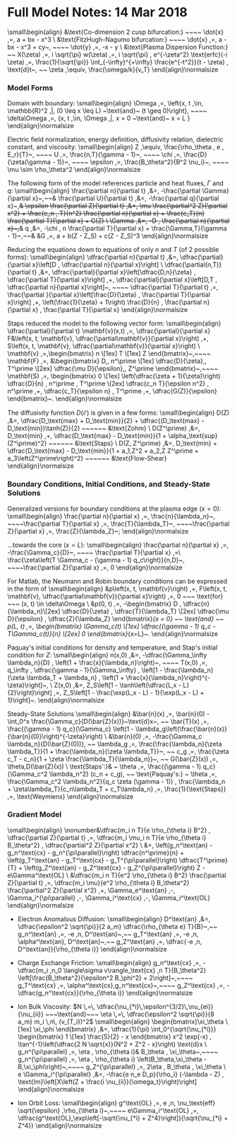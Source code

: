 # Full Model Notes: 14 Mar 2018

\small\begin{align}
	&\text{Co-dimension 2 cusp bifurcation:} ~~~~ \dot{x} \,=\, a + bx - x^3 \\
	&\text{FitzHugh-Nagumo bifurcation:} ~~~~ \dot{x} \,=\, a - bx - x^3 + cy~,
		~~~~ \dot{y} \,=\, -x - y \\
	&\text{Plasma Dispersion Function:} ~~ X(\zeta) \,=\, i \sqrt{\pi} w(\zeta)
		\,=\, i \sqrt{\pi} \, e^{-\zeta^2} \text{erfc}(-i \zeta)
		\,=\, \frac{1}{\sqrt{\pi}} \int_{-\infty}^{+\infty} \frac{e^{-t^2}}{t - \zeta} \, \text{d}t~,
		~~ \zeta \,\equiv\, \frac{\omega/k}{v_T}
\end{align}\normalsize

### Model Forms
Domain with boundary:
\small\begin{align}
	\Omega \,=\, \left\{x, t \,\in\, \mathbb{R}^2 \,|\, (0 \leq x \leq L) ~\text{and}~ (t \geq 0)\right\}, ~~~~ \delta\Omega \,=\, \{x, t \,\in\, \Omega \,|\, x = 0 ~\text{and}~ x = L \}
\end{align}\normalsize

Electric field normalization, energy definition, diffusivity relation, dielectric constant, and viscosity:
\small\begin{align}
	Z \,\equiv\, \frac{\rho_\theta \, e \, E_r}{T}~, ~~~~ U \,=\, \frac{n\,T}{\gamma - 1}~, ~~~~ \chi \,=\, \frac{D}{\zeta(\gamma - 1)}~, ~~~~ \epsilon \,=\, \frac{B_\theta^2}{B^2 \nu_i}~, ~~~~ \mu \sim \rho_\theta^2
\end{align}\normalsize

The following form of the model references particle and heat fluxes, $\Gamma$ and $q$:
\small\begin{align}
	\frac{\partial n}{\partial t} \,&=\, -\frac{\partial \Gamma}{\partial x}~,~~&
	\frac{\partial U}{\partial t} \,&=\, -\frac{\partial q}{\partial x}~,~~&
	\epsilon \frac{\partial Z}{\partial t} \,&=\, \mu \frac{\partial^2 Z}{\partial x^2} + \frac{c_n \, T}{n^2} \frac{\partial n}{\partial x} + \frac{c_T}{n} \frac{\partial T}{\partial x} + G(Z) \\
	\Gamma \,&=\, -D \, \frac{\partial n}{\partial x}~,~~&
	q \,&=\, -\chi \, n \frac{\partial T}{\partial x} + \frac{\Gamma\,T}{\gamma - 1}~,~~&
	&G \,=\, a + b(Z - Z_S) + c(Z - Z_S)^3
\end{align}\normalsize

Reducing the equations down to equations of only $n$ and $T$ (of 2 possible forms):
\small\begin{align}
	\dfrac{\partial n}{\partial t} \,&=\, \dfrac{\partial}{\partial x}\left[D \, \dfrac{\partial n}{\partial x}\right] \\
	\dfrac{\partial(n\,T)}{\partial t} \,&=\, \dfrac{\partial}{\partial x}\left[\dfrac{D\,n}{\zeta} \, \dfrac{\partial T}{\partial x}\right] \,+\, \dfrac{\partial}{\partial x}\left[D\,T \, \dfrac{\partial n}{\partial x}\right]~, ~~~~ \dfrac{\partial T}{\partial t} \,=\, \frac{\partial }{\partial x}\left[\frac{D}{\zeta} \, \frac{\partial T}{\partial x}\right] \,+\, \left(\frac{1}{\zeta} + 1\right) \frac{D}{n} \, \frac{\partial n}{\partial x} \, \frac{\partial T}{\partial x}
\end{align}\normalsize

Staps reduced the model to the following vector form:
\small\begin{align}
	\dfrac{\partial}{\partial t} \mathbf{v}(x,t) \,=\, \dfrac{\partial}{\partial x} F&\left(x, t, \mathbf{v}, \dfrac{\partial\mathbf{v}}{\partial x}\right) \,+\, S\left(x, t, \mathbf{v}, \dfrac{\partial\mathbf{v}}{\partial x}\right) \\
\mathbf{v} \,=\,\begin{bmatrix} n \\[1ex] T \\[1ex] Z \end{bmatrix}~,~~~~
\mathbf{F} \,=\, &\begin{bmatrix}
			D\,\, n^\prime \\[1ex]
			\dfrac{D}{\zeta}\,\, T^\prime \\[2ex]
			\dfrac{\mu D}{\epsilon}\,\, Z^\prime
			\end{bmatrix}~,~~~~
\mathbf{S} \,=\, \begin{bmatrix}
			0 \\[1ex]
			\left(\dfrac{\zeta + 1}{\zeta}\right) \dfrac{D}{n} \, n^\prime \, T^\prime \\[2ex]
			\dfrac{c_n T}{\epsilon n^2} \, n^\prime \,+\, \dfrac{c_T}{\epsilon n} \, T^\prime \,+\, \dfrac{G(Z)}{\epsilon}
			\end{bmatrix}~.
\end{align}\normalsize

The diffusivity function $D(\mathcal{E})$ is given in a few forms:
\small\begin{align}
	D(Z) \,&=\, \dfrac{D_\text{max} + D_\text{min}}{2} + \dfrac{(D_\text{max} - D_\text{min})\tanh(Z)}{2} ~~~~~~ &\text{Zohm} \\
	D(Z^\prime) \,&=\, D_\text{min} \,+\, \dfrac{D_\text{max} - D_\text{min}}{1 + \alpha_\text{sup}(Z^\prime)^2} ~~~~~~ &\text{Staps} \\
	D(Z, Z^\prime) \,&=\, D_\text{min} + \dfrac{D_\text{max} - D_\text{min}}{1 + a_1\,Z^2 + a_2\,Z Z^\prime + a_3\left(Z^\prime\right)^2} ~~~~~~ &\text{Flow-Shear}
\end{align}\normalsize

### Boundary Conditions, Initial Conditions, and Steady-State Solutions

Generalized versions for boundary conditions at the plasma edge ($x=0$):
\small\begin{align}
	\frac{\partial n}{\partial x} \,=\, \frac{n}{\lambda_n}~,
		~~~~\frac{\partial T}{\partial x} \,=\, \frac{T}{\lambda_T}~,
		~~~~\frac{\partial Z}{\partial x} \,=\, \frac{Z}{\lambda_Z}~;
\end{align}\normalsize

...towards the core ($x=L$):
\small\begin{align}
	\frac{\partial n}{\partial x} \,=\, -\frac{\Gamma_c}{D}~,
		~~~~ \frac{\partial T}{\partial x} \,=\ \frac{\zeta\left(T \Gamma_c - (\gamma - 1) q_c\right)}{n\,D}~,
		~~~~\frac{\partial Z}{\partial x} \,=\, 0
\end{align}\normalsize

For Matlab, the Neumann and Robin boundary conditions can be expressed in the form of
\small\begin{align}
	&p\left(x, t, \mathbf{v}\right) \,+\, F\left(x, t, \mathbf{v}, \dfrac{\partial\mathbf{v}}{\partial x}\right) \,=\, 0 ~~~ \text{for} ~~~ (x, t) \in \delta\Omega \\
&p(0, t) \,=\, -\begin{bmatrix}
				D \, \dfrac{n}{\lambda_n}\\[2ex]
				\dfrac{D}{\zeta} \, \dfrac{T}{\lambda_T} \\[2ex]
				\dfrac{\mu D}{\epsilon} \, \dfrac{Z}{\lambda_Z}
				\end{bmatrix}_{x = 0}
~~ \text{and} ~~
p(L, t) \,=\, \begin{bmatrix}
				\Gamma_c(t) \\[1ex]
				\dfrac{(\gamma - 1) q_c - T\Gamma_c(t)}{n} \\[2ex]
				0
				\end{bmatrix}_{x=L}~.
\end{align}\normalsize

Paquay's initial conditions for density and temperature, and Stap's initial condition for $Z$:
\small\begin{align}
	n(x,0) \,&=\, -\dfrac{\Gamma_\infty \lambda_n}{D} \, \left(1 + \frac{x}{\lambda_n}\right)~,
		~~~~ T(x,0) \,=\, q_\infty \, \dfrac{\gamma - 1}{\Gamma_\infty} \, \left[1 - \frac{\lambda_n}{\zeta \lambda_T + \lambda_n} \, \left(1 + \frac{x}{\lambda_n}\right)^{-\zeta}\right]~, \\
	Z(x,0) \,&=\, Z_S\left[1 - \tanh\left(\dfrac{L\,x - L}{2}\right)\right] \,=\, Z_S\left[1 - \frac{\exp(L\,x - L) - 1}{\exp(L\,x - L) + 1}\right]~.
\end{align}\normalsize

Steady-State Solutions
\small\begin{align}
	&\bar{n}(x) \,=\, \bar{n}(0) - \int_0^x \frac{\Gamma_c}{D(\bar{Z}(x))}~\text{d}x~,
		~~ \bar{T}(x) \,=\, \frac{(\gamma - 1) q_c}{\Gamma_c} \left(1 - \lambda_g\left(\frac{\bar{n}(x)}{\bar{n}(0)}\right)^{-\zeta}\right) \\
	&\bar{n}(0) \,=\, -\frac{\Gamma_c \lambda_n}{D(\bar{Z}(0))},
		~~ \lambda_g \,=\, \frac{\frac{\lambda_n}{\zeta \lambda_T}}{1 + \frac{\lambda_n}{\zeta \lambda_T}}~,
		~~ c_g \,=\, \frac{\zeta c_T - c_n}{1 + \zeta \frac{\lambda_T}{\lambda_n}}~, ~~ G(\bar{Z}(x)) \,=\, \theta\,D(\bar{Z}(x)) \\
	\text{Staps':}& ~ \theta \,=\, \frac{(\gamma - 1) q_c}{\Gamma_c^2 \lambda_n^2} (c_n + c_g), ~~ \text{Paquay's:} ~ \theta \,=\, \frac{\Gamma_c^2 \lambda_n^2}{q_c \zeta (\gamma - 1)} \, \frac{\lambda_n + \zeta\lambda_T}{c_n\lambda_T + c_T\lambda_n} \,=\, \frac{1}{\text{Staps}} \,=\, \text{Weymiens}
\end{align}\normalsize

### Gradient Model
\small\begin{align}
	\nonumber&\dfrac{m_i n T}{e \rho_{\theta i} B^2} \, \dfrac{\partial Z}{\partial t}
		\,=\, \dfrac{m_i \mu_i n T}{e \rho_{\theta i} B_\theta^2} \, \dfrac{\partial^2 Z}{\partial x^2} \\
	&+\, \left(g_n^\text{an} - g_n^\text{cx} - g_n^{\pi\parallel}\right) \dfrac{n^\prime}{n}
		+ \left(g_T^\text{an} - g_T^\text{cx} - g_T^{\pi\parallel}\right) \dfrac{T^\prime}{T}
		+ \left(g_Z^\text{an} - g_Z^\text{cx} - g_Z^{\pi\parallel}\right) Z - e\Gamma^\text{OL} \\
	&\dfrac{m_i n T}{e^2 \rho_{\theta i} B^2} \frac{\partial Z}{\partial t}
		\,=\, \dfrac{m_i \mu}{e^2 \rho_{\theta i} B_\theta^2} \frac{\partial^2 Z}{\partial x^2}
		\,+\, \Gamma_e^\text{an} \,-\, \Gamma_i^{\pi\parallel} \,-\, \Gamma_i^\text{cx} \,-\, \Gamma_i^\text{OL}
\end{align}\normalsize

+ Electron Anomalous Diffusion:
\small\begin{align}
	D^\text{an} \,&=\, \dfrac{\epsilon^2 \sqrt{\pi}}{2 a_m} \dfrac{\rho_{\theta e} T}{B}~,~~ g_n^\text{an} \,=\, -e \,n\, D^\text{an}~,~~ g_T^\text{an} \,=\, -e \,n\, \alpha^\text{an}\, D^\text{an}~,~~ g_Z^\text{an} \,=\, \dfrac{-e \,n\, D^\text{an}}{\rho_{\theta i}}
\end{align}\normalsize

+ Charge Exchange Friction:
\small\begin{align}
	g_n^\text{cx} \,=\, -\dfrac{m_i \,n_0 \langle\sigma v\rangle_\text{cx} \,n T}{B_\theta^2} \left[\frac{B_\theta^2}{\epsilon^2 B_\phi^2} + 2\right]~,~~~~ g_T^\text{cx} \,=\, \alpha^\text{cx}\,g_n^\text{cx}~,~~~~ g_Z^\text{cx} \,=\, -\dfrac{g_n^\text{cx}}{\rho_{\theta i}}
\end{align}\normalsize

+ Ion Bulk Viscosity: $N \,=\, \dfrac{\nu_{*i}\,\epsilon^{3/2}\,\nu_{ei}}{\nu_{ii}} ~~~\text{and}~~~ \eta \,=\, \dfrac{\epsilon^2 \sqrt{\pi}}{8 a_m} m_i \,n\, (v_{T_i})^2$
\small\begin{align}
	\begin{bmatrix}\xi_\theta \\[1ex] \xi_\phi \end{bmatrix} \,&=\, \dfrac{1}{\pi} \int_0^{\sqrt{\nu_{*i}}} \begin{bmatrix} 1 \\[1ex] \frac{5}{2} - x \end{bmatrix} x^2 \exp(-x) \, \tan^{-1}\left(\dfrac{2 N \sqrt{x}}{N^2 + Z^2 - x}\right) \text{d}x \\
	g_n^{\pi\parallel} \,=\, \eta \, \rho_{\theta i}& B_\theta \, \xi_\theta~,~~~~ g_n^{\pi\parallel} \,=\, \eta \, \rho_{\theta i} \left(B_\theta\,\xi_\theta - B\,\xi_\phi\right)~,~~~~ g_Z^{\pi\parallel} \,=\, 2\eta \, B_\theta \, \xi_\theta \\
	e \Gamma_i^{\pi\parallel} \,&=\, -\frac{e n_e D_p}{\rho_i} (-\lambda - Z) \, \text{Im}\left[X\left(Z + \frac{i \nu_{ii}}{\omega_t}\right)\right]
\end{align}\normalsize

+ Ion Orbit Loss:
\small\begin{align}
	g^\text{OL} \,=\, e \,n\, \nu_\text{eff} \sqrt{\epsilon} \,\rho_{\theta i}~,~~~~ e\Gamma_i^\text{OL} \,=\, \dfrac{g^\text{OL}\,\exp\left[-\sqrt{\nu_{*i} + Z^4}\right]}{\sqrt{\nu_{*i} + Z^4}}
\end{align}\normalsize

